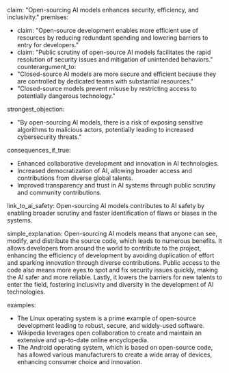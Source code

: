 claim: "Open-sourcing AI models enhances security, efficiency, and inclusivity."
premises:
  - claim: "Open-source development enables more efficient use of resources by reducing redundant spending and lowering barriers to entry for developers."
  - claim: "Public scrutiny of open-source AI models facilitates the rapid resolution of security issues and mitigation of unintended behaviors."
counterargument_to:
  - "Closed-source AI models are more secure and efficient because they are controlled by dedicated teams with substantial resources."
  - "Closed-source models prevent misuse by restricting access to potentially dangerous technology."

strongest_objection:
  - "By open-sourcing AI models, there is a risk of exposing sensitive algorithms to malicious actors, potentially leading to increased cybersecurity threats."

consequences_if_true:
  - Enhanced collaborative development and innovation in AI technologies.
  - Increased democratization of AI, allowing broader access and contributions from diverse global talents.
  - Improved transparency and trust in AI systems through public scrutiny and community contributions.

link_to_ai_safety: Open-sourcing AI models contributes to AI safety by enabling broader scrutiny and faster identification of flaws or biases in the systems.

simple_explanation: 
  Open-sourcing AI models means that anyone can see, modify, and distribute the source code, which leads to numerous benefits. It allows developers from around the world to contribute to the project, enhancing the efficiency of development by avoiding duplication of effort and sparking innovation through diverse contributions. Public access to the code also means more eyes to spot and fix security issues quickly, making the AI safer and more reliable. Lastly, it lowers the barriers for new talents to enter the field, fostering inclusivity and diversity in the development of AI technologies.

examples:
  - The Linux operating system is a prime example of open-source development leading to robust, secure, and widely-used software.
  - Wikipedia leverages open collaboration to create and maintain an extensive and up-to-date online encyclopedia.
  - The Android operating system, which is based on open-source code, has allowed various manufacturers to create a wide array of devices, enhancing consumer choice and innovation.